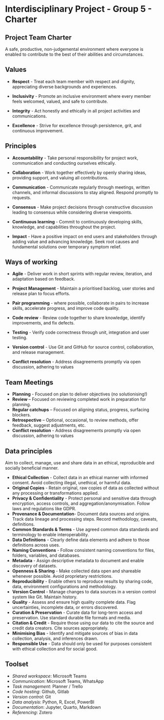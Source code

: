 # Interdisciplinary Project - Group 5 - Charter

## Project Team Charter

A safe, productive, non-judgemental environment where everyone is enabled to contribute to the best of their abilities and circumstances.

## Values

* **Respect** - Treat each team member with respect and dignity, appreciating diverse backgrounds and experiences.
  
* **Inclusivity** - Promote an inclusive environment where every member feels welcomed, valued, and safe to contribute.
  
* **Integrity** - Act honestly and ethically in all project activities and communications.
  
* **Excellence** - Strive for excellence through persistence, grit, and continuous improvement.

## Principles

* **Accountability** - Take personal responsibility for project work, communication and conducting ourselves ethically.

* **Collaboration** - Work together effectively by openly sharing ideas, providing support, and valuing all contributions.

* **Communication** - Communicate regularly through meetings, written channels, and informal discussions to stay aligned. Respond promptly to requests.

* **Consensus** - Make project decisions through constructive discussion leading to consensus while considering diverse viewpoints.

* **Continuous learning** - Commit to continuously developing skills, knowledge, and capabilities throughout the project.

* **Impact** - Have a positive impact on end users and stakeholders through adding value and advancing knowledge. Seek root causes and fundamental solutions over temporary symptom relief.

## Ways of working

* **Agile** - Deliver work in short sprints with regular review, iteration, and adaptation based on feedback.

* **Project Management** - Maintain a prioritised backlog, user stories and release plan to focus efforts.

* **Pair programming** - where possible, collaborate in pairs to increase skills, accelerate progress, and improve code quality.

* **Code review** - Review code together to share knowledge, identify improvements, and fix defects.

* **Testing** - Verify code correctness through unit, integration and user testing.

* **Version control** - Use Git and GitHub for source control, collaboration, and release management.

* **Conflict resolution** - Address disagreements promptly via open discussion, adhering to values

## Team Meetings

* **Planning** - Focused on plan to deliver objectives (no solutionising!)
* **Review** – Focused on reviewing completed work in preparation for planning.
* **Regular catchups** – Focused on aligning status, progress, surfacing blockers.
* **Retrospective** – Optional, occasional, to review methods, offer feedback, suggest adjustments, etc.
* **Conflict resolution** - Address disagreements promptly via open discussion, adhering to values

## Data principles

Aim to collect, manage, use and share data in an ethical, reproducible and socially beneficial manner.

* **Ethical Collection** - Collect data in an ethical manner with informed consent. Avoid collecting illegal, unethical, or harmful data.
* **Original Copies** - Retain original, raw copies of data as collected without any processing or transformations applied.
* **Privacy & Confidentiality** - Protect personal and sensitive data through encryption, access controls, and aggregation/anonymisation. Follow laws and regulations like GDPR.
* **Provenance & Documentation**- Document data sources and origins. Track data lineage and processing steps. Record methodology, caveats, definitions.
* **Common Standards & Terms** - Use agreed common data standards and terminology to enable interoperability.
* **Data Definitions** - Clearly define data elements and adhere to those definitions across uses.
* **Naming Conventions** - Follow consistent naming conventions for files, folders, variables, and databases.
* **Metadata** - Assign descriptive metadata to document and enable discovery of datasets.
* **Openness & Sharing** - Make collected data open and shareable whenever possible. Avoid proprietary restrictions.
* **Reproducibility** - Enable others to reproduce results by sharing code, data, environment configurations and methodology.
* **Version Control** - Manage changes to data sources in a version control system like Git. Maintain history.
* **Quality** - Assess and ensure high quality complete data. Flag uncertainties, incomplete data, or errors discovered.
* **Curation & Preservation** - Curate data for long-term access and preservation. Use standard durable file formats and media.
* **Citation & Credit** - Require those using our data to cite the source and credit data creators. Cite sources appropriately.
* **Minimising Bias** - Identify and mitigate sources of bias in data collection, analysis, and inferences drawn.
* **Responsible Use** - Data should only be used for purposes consistent with ethical collection and for social good.

## Toolset

* *Shared workspace*: Microsoft Teams
* *Communication*: Microsoft Teams, WhatsApp
* *Task management*: Planner / Trello
* *Code hosting*: Github, Gitlab
* *Version control*: Git
* *Data analysis*: Python, R, Excel, PowerBI
* *Documentation*: Jupyter, Quarto, Markdown
* *Referencing*: Zotero
